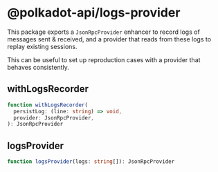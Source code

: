 # @polkadot-api/logs-provider

This package exports a `JsonRpcProvider` enhancer to record logs of messages sent & received, and a provider that reads from these logs to replay existing sessions.

This can be useful to set up reproduction cases with a provider that behaves consistently.

## withLogsRecorder

```ts
function withLogsRecorder(
  persistLog: (line: string) => void,
  provider: JsonRpcProvider,
): JsonRpcProvider
```

## logsProvider

```ts
function logsProvider(logs: string[]): JsonRpcProvider
```
